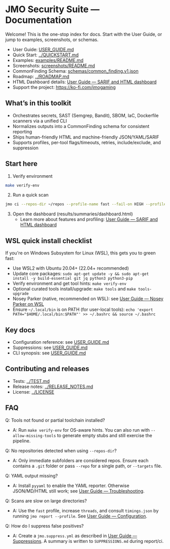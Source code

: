 # JMO Security Suite — Documentation

Welcome! This is the one-stop index for docs. Start with the User Guide, or jump to examples, screenshots, or schemas.

- User Guide: [USER_GUIDE.md](USER_GUIDE.md)
- Quick Start: [../QUICKSTART.md](../QUICKSTART.md)
- Examples: [examples/README.md](examples/README.md)
- Screenshots: [screenshots/README.md](screenshots/README.md)
- CommonFinding Schema: [schemas/common_finding.v1.json](schemas/common_finding.v1.json)
- Roadmap: [../ROADMAP.md](../ROADMAP.md)
 - HTML Dashboard details: [User Guide — SARIF and HTML dashboard](USER_GUIDE.md#sarif-and-html-dashboard)
 - Support the project: https://ko-fi.com/jmogaming

## What’s in this toolkit

- Orchestrates secrets, SAST (Semgrep, Bandit), SBOM, IaC, Dockerfile scanners via a unified CLI
- Normalizes outputs into a CommonFinding schema for consistent reporting
- Ships human-friendly HTML and machine-friendly JSON/YAML/SARIF
- Supports profiles, per-tool flags/timeouts, retries, include/exclude, and suppression

## Start here

1) Verify environment
```bash
make verify-env
```

2) Run a quick scan
```bash
jmo ci --repos-dir ~/repos --profile-name fast --fail-on HIGH --profile --human-logs
```

3) Open the dashboard (results/summaries/dashboard.html)
	- Learn more about features and profiling: [User Guide — SARIF and HTML dashboard](USER_GUIDE.md#sarif-and-html-dashboard)

## WSL quick install checklist

If you're on Windows Subsystem for Linux (WSL), this gets you to green fast:

- Use WSL2 with Ubuntu 20.04+ (22.04+ recommended)
- Update core packages: `sudo apt-get update -y && sudo apt-get install -y build-essential git jq python3 python3-pip`
- Verify environment and get tool hints: `make verify-env`
- Optional curated tools install/upgrade: `make tools` and `make tools-upgrade`
- Nosey Parker (native, recommended on WSL): see [User Guide — Nosey Parker on WSL](USER_GUIDE.md#nosey-parker-on-wsl-native-recommended-and-auto-fallback-docker)
- Ensure `~/.local/bin` is on PATH (for user-local tools): `echo 'export PATH="$HOME/.local/bin:$PATH"' >> ~/.bashrc && source ~/.bashrc`

## Key docs

- Configuration reference: see [USER_GUIDE.md](USER_GUIDE.md#configuration-jmoyml)
- Suppressions: see [USER_GUIDE.md](USER_GUIDE.md#suppressions)
- CLI synopsis: see [USER_GUIDE.md](USER_GUIDE.md#reference-cli-synopsis)

## Contributing and releases

- Tests: [../TEST.md](../TEST.md)
- Release notes: [../RELEASE_NOTES.md](../RELEASE_NOTES.md)
- License: [../LICENSE](../LICENSE)

## FAQ

Q: Tools not found or partial toolchain installed?
- A: Run `make verify-env` for OS-aware hints. You can also run with `--allow-missing-tools` to generate empty stubs and still exercise the pipeline.

Q: No repositories detected when using `--repos-dir`?
- A: Only immediate subfolders are considered repos. Ensure each contains a `.git` folder or pass `--repo` for a single path, or `--targets` file.

Q: YAML output missing?
- A: Install `pyyaml` to enable the YAML reporter. Otherwise JSON/MD/HTML still work; see [User Guide — Troubleshooting](USER_GUIDE.md#troubleshooting).

Q: Scans are slow on large directories?
- A: Use the `fast` profile, increase `threads`, and consult `timings.json` by running `jmo report --profile`. See [User Guide — Configuration](USER_GUIDE.md#configuration-jmoyml).

Q: How do I suppress false positives?
- A: Create a `jmo.suppress.yml` as described in [User Guide — Suppressions](USER_GUIDE.md#suppressions). A summary is written to `SUPPRESSIONS.md` during report/ci.
